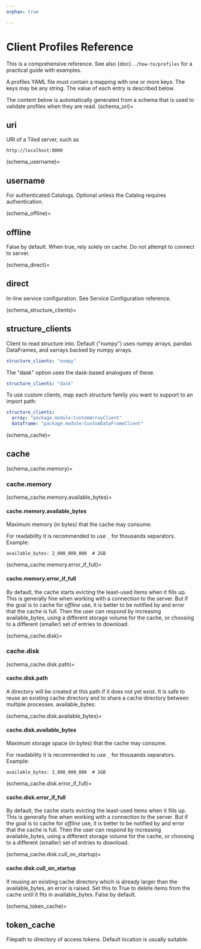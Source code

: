 ```yaml
---
orphan: true

---
```


# Client Profiles Reference

This is a comprehensive reference. See also {doc}`../how-to/profiles` for a
practical guide with examples.

A profiles YAML file must contain a mapping with one or more keys.
The keys may be any string. The value of each entry is described below.

The content below is automatically generated from a schema that is used
to validate profiles when they are read.
(schema_uri)=
## uri

URI of a Tiled server, such as

    http://localhost:8000


(schema_username)=
## username

For authenticated Catalogs. Optional unless the Catalog requires authentication.


(schema_offline)=
## offline

False by default. When true, rely solely on cache. Do not attempt to connect to server.


(schema_direct)=
## direct

In-line service configuration. See Service Configuration reference.

(schema_structure_clients)=
## structure_clients

Client to read structure into.
Default ("numpy") uses numpy arrays, pandas DataFrames, and xarrays backed
by numpy arrays.

```yaml
structure_clients: "numpy"
```

The "dask" option uses the dask-based analogues of
these.

```yaml
structure_clients: "dask"
```

To use custom clients, map each structure family you want to support
to an import path:

```yaml
structure_clients:
  array: "package.module:CustomArrayClient"
  dataframe: "package.module:CustomDataFrameClient"
```


(schema_cache)=
## cache

(schema_cache.memory)=
### cache.memory

(schema_cache.memory.available_bytes)=
#### cache.memory.available_bytes

Maximum memory (in bytes) that the cache may consume.

For readability it is recommended to use `_` for thousands separators.
Example:

```
available_bytes: 2_000_000_000  # 2GB
```


(schema_cache.memory.error_if_full)=
#### cache.memory.error_if_full

By default, the cache starts evicting the least-used items when
it fills up. This is generally fine when working with a
connection to the server. But if the goal is to cache for
*offline* use, it is better to be notified by and error that the
cache is full. Then the user can respond by increasing
available_bytes, using a different storage volume for the cache,
or choosing to a different (smaller) set of entries to download.


(schema_cache.disk)=
### cache.disk

(schema_cache.disk.path)=
#### cache.disk.path

A directory will be created at this path if it does not yet exist.
It is safe to reuse an existing cache directory and to share a cache
directory between multiple processes.
available_bytes:


(schema_cache.disk.available_bytes)=
#### cache.disk.available_bytes

Maximum storage space (in bytes) that the cache may consume.

For readability it is recommended to use `_` for thousands separators.
Example:

```
available_bytes: 2_000_000_000  # 2GB
```


(schema_cache.disk.error_if_full)=
#### cache.disk.error_if_full

By default, the cache starts evicting the least-used items when
it fills up. This is generally fine when working with a
connection to the server. But if the goal is to cache for
*offline* use, it is better to be notified by and error that the
cache is full. Then the user can respond by increasing
available_bytes, using a different storage volume for the cache,
or choosing to a different (smaller) set of entries to download.


(schema_cache.disk.cull_on_startup)=
#### cache.disk.cull_on_startup

If reusing an existing cache directory which is already larger than the
available_bytes, an error is raised. Set this to True to delete
items from the cache until it fits in available_bytes. False by default.


(schema_token_cache)=
## token_cache

Filepath to directory of access tokens.
Default location is usually suitable.
